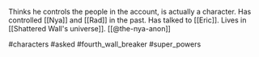 Thinks he controls the people in the account, is actually a character. Has controlled [[Nya]] and [[Rad]] in the past. Has talked to [[Eric]]. Lives in [[Shattered Wall's universe]]. [[@the-nya-anon]]

#characters #asked #fourth_wall_breaker #super_powers 